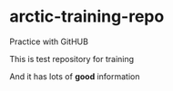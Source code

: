 # arctic-training-repo
Practice with GitHUB


This is test repository for training

And it has lots of **good** information
